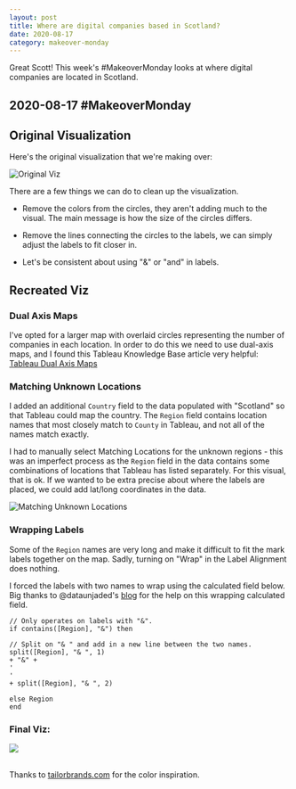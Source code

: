 ```yaml
---
layout: post
title: Where are digital companies based in Scotland?
date: 2020-08-17
category: makeover-monday
---
```


Great Scott! This week's #MakeoverMonday looks at where digital companies are located in Scotland. <!--more-->

## 2020-08-17 #MakeoverMonday
## Original Visualization
Here's the original visualization that we're making over:

![Original Viz](\2020-08-17_original.jpg)

There are a few things we can do to clean up the visualization.

* Remove the colors from the circles, they aren't adding much to the visual. The main message is how the size of the circles differs.

* Remove the lines connecting the circles to the labels, we can simply adjust the labels to fit closer in.

* Let's be consistent about using "&" or "and" in labels.

## Recreated Viz

### Dual Axis Maps
I've opted for a larger map with overlaid circles representing the number of companies in each location. In order to do this we need to use dual-axis maps, and I found this Tableau Knowledge Base article very helpful: [Tableau Dual Axis Maps](https://help.tableau.com/current/pro/desktop/en-us/maps_dualaxis.htm)

### Matching Unknown Locations
I added an additional `Country` field to the data populated with "Scotland" so that Tableau could map the country. The `Region` field contains location names that most closely match to `County` in Tableau, and not all of the names match exactly.

I had to manually select Matching Locations for the unknown regions - this was an imperfect process as the `Region` field in the data contains some combinations of locations that Tableau has listed separately. For this visual, that is ok. If we wanted to be extra precise about where the labels are placed, we could add lat/long coordinates in the data.

![Matching Unknown Locations](\2020-08-17_edit-locations.png)

### Wrapping Labels
Some of the `Region` names are very long and make it difficult to fit the mark labels together on the map. Sadly, turning on "Wrap" in the Label Alignment does nothing.

I forced the labels with two names to wrap using the calculated field below. Big thanks to @dataunjaded's [blog](https://alanajade3.wixsite.com/dataunjaded/post/need-to-wrap-text-labels-in-tableau-just-press-enter) for the help on this wrapping calculated field.

```
// Only operates on labels with "&".
if contains([Region], "&") then

// Split on "& " and add in a new line between the two names.
split([Region], "& ", 1)
+ "&" +
'
'
+ split([Region], "& ", 2)

else Region
end
```

### Final Viz:
<div class='tableauPlaceholder' id='viz1598389189147' style='position: relative'><noscript><a href='#'><img alt=' ' src='https:&#47;&#47;public.tableau.com&#47;static&#47;images&#47;sc&#47;scotland-digital-companies&#47;DigitalCompaniesinScotland&#47;1_rss.png' style='border: none' /></a></noscript><object class='tableauViz'  style='display:none;'><param name='host_url' value='https%3A%2F%2Fpublic.tableau.com%2F' /> <param name='embed_code_version' value='3' /> <param name='site_root' value='' /><param name='name' value='scotland-digital-companies&#47;DigitalCompaniesinScotland' /><param name='tabs' value='no' /><param name='toolbar' value='yes' /><param name='static_image' value='https:&#47;&#47;public.tableau.com&#47;static&#47;images&#47;sc&#47;scotland-digital-companies&#47;DigitalCompaniesinScotland&#47;1.png' /> <param name='animate_transition' value='yes' /><param name='display_static_image' value='yes' /><param name='display_spinner' value='yes' /><param name='display_overlay' value='yes' /><param name='display_count' value='yes' /><param name='language' value='en' /></object></div> <script type='text/javascript'> var divElement = document.getElementById('viz1598389189147'); var vizElement = divElement.getElementsByTagName('object')[0]; vizElement.style.width='600px';vizElement.style.height='1027px'; var scriptElement = document.createElement('script'); scriptElement.src = 'https://public.tableau.com/javascripts/api/viz_v1.js'; vizElement.parentNode.insertBefore(scriptElement, vizElement); </script>

<br>

Thanks to [tailorbrands.com](https://www.tailorbrands.com/blog/logo-color-combinations) for the color inspiration. 